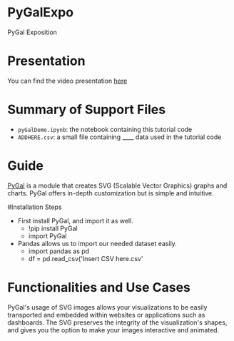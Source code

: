 # PyGalExpo
PyGal Exposition 
# Presentation
You can find the video presentation [here](https://www.youtube.com/watch?v=nPDomZQ8jI4)
# Summary of Support Files
- `pyGalDemo.ipynb`: the notebook containing this tutorial code
- `ADDHERE.csv`: a small file containing ____ data used in the tutorial code

# Guide
[PyGal](http://www.pygal.org/en/stable/index.html) is a module that creates SVG (Scalable Vector Graphics) graphs and charts. PyGal offers in-depth customization but is simple and intuitive.

#Installation Steps
* First install PyGal, and import it as well.
  * !pip install PyGal
  * import PyGal
* Pandas allows us to import our needed dataset easily.
  * import pandas as pd
  * df = pd.read_csv('Insert CSV here.csv'

# Functionalities and Use Cases
PyGal's usage of SVG images allows your visualizations to be easily transported and embedded within websites or applications such as dashboards. The SVG preserves the integrity of the visualization's shapes, and gives you the option to make your images interactive and animated.
